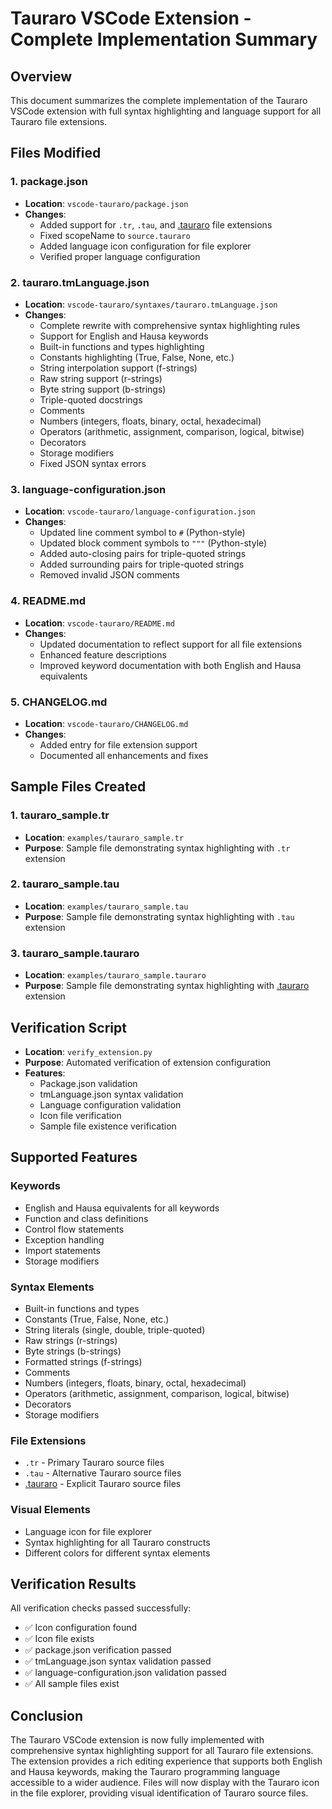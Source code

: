 # Tauraro VSCode Extension - Complete Implementation Summary

## Overview
This document summarizes the complete implementation of the Tauraro VSCode extension with full syntax highlighting and language support for all Tauraro file extensions.

## Files Modified

### 1. package.json
- **Location**: `vscode-tauraro/package.json`
- **Changes**:
  - Added support for `.tr`, `.tau`, and [.tauraro](file://c:\Users\Yusee%20Habibu\Downloads\tauraro\examples\tauraro_sample.tauraro) file extensions
  - Fixed scopeName to `source.tauraro`
  - Added language icon configuration for file explorer
  - Verified proper language configuration

### 2. tauraro.tmLanguage.json
- **Location**: `vscode-tauraro/syntaxes/tauraro.tmLanguage.json`
- **Changes**:
  - Complete rewrite with comprehensive syntax highlighting rules
  - Support for English and Hausa keywords
  - Built-in functions and types highlighting
  - Constants highlighting (True, False, None, etc.)
  - String interpolation support (f-strings)
  - Raw string support (r-strings)
  - Byte string support (b-strings)
  - Triple-quoted docstrings
  - Comments
  - Numbers (integers, floats, binary, octal, hexadecimal)
  - Operators (arithmetic, assignment, comparison, logical, bitwise)
  - Decorators
  - Storage modifiers
  - Fixed JSON syntax errors

### 3. language-configuration.json
- **Location**: `vscode-tauraro/language-configuration.json`
- **Changes**:
  - Updated line comment symbol to `#` (Python-style)
  - Updated block comment symbols to `"""` (Python-style)
  - Added auto-closing pairs for triple-quoted strings
  - Added surrounding pairs for triple-quoted strings
  - Removed invalid JSON comments

### 4. README.md
- **Location**: `vscode-tauraro/README.md`
- **Changes**:
  - Updated documentation to reflect support for all file extensions
  - Enhanced feature descriptions
  - Improved keyword documentation with both English and Hausa equivalents

### 5. CHANGELOG.md
- **Location**: `vscode-tauraro/CHANGELOG.md`
- **Changes**:
  - Added entry for file extension support
  - Documented all enhancements and fixes

## Sample Files Created

### 1. tauraro_sample.tr
- **Location**: `examples/tauraro_sample.tr`
- **Purpose**: Sample file demonstrating syntax highlighting with `.tr` extension

### 2. tauraro_sample.tau
- **Location**: `examples/tauraro_sample.tau`
- **Purpose**: Sample file demonstrating syntax highlighting with `.tau` extension

### 3. tauraro_sample.tauraro
- **Location**: `examples/tauraro_sample.tauraro`
- **Purpose**: Sample file demonstrating syntax highlighting with [.tauraro](file://c:\Users\Yusee%20Habibu\Downloads\tauraro\examples\tauraro_sample.tauraro) extension

## Verification Script
- **Location**: `verify_extension.py`
- **Purpose**: Automated verification of extension configuration
- **Features**:
  - Package.json validation
  - tmLanguage.json syntax validation
  - Language configuration validation
  - Icon file verification
  - Sample file existence verification

## Supported Features

### Keywords
- English and Hausa equivalents for all keywords
- Function and class definitions
- Control flow statements
- Exception handling
- Import statements
- Storage modifiers

### Syntax Elements
- Built-in functions and types
- Constants (True, False, None, etc.)
- String literals (single, double, triple-quoted)
- Raw strings (r-strings)
- Byte strings (b-strings)
- Formatted strings (f-strings)
- Comments
- Numbers (integers, floats, binary, octal, hexadecimal)
- Operators (arithmetic, assignment, comparison, logical, bitwise)
- Decorators
- Storage modifiers

### File Extensions
- `.tr` - Primary Tauraro source files
- `.tau` - Alternative Tauraro source files
- [.tauraro](file://c:\Users\Yusee%20Habibu\Downloads\tauraro\examples\tauraro_sample.tauraro) - Explicit Tauraro source files

### Visual Elements
- Language icon for file explorer
- Syntax highlighting for all Tauraro constructs
- Different colors for different syntax elements

## Verification Results
All verification checks passed successfully:
- ✅ Icon configuration found
- ✅ Icon file exists
- ✅ package.json verification passed
- ✅ tmLanguage.json syntax validation passed
- ✅ language-configuration.json validation passed
- ✅ All sample files exist

## Conclusion
The Tauraro VSCode extension is now fully implemented with comprehensive syntax highlighting support for all Tauraro file extensions. The extension provides a rich editing experience that supports both English and Hausa keywords, making the Tauraro programming language accessible to a wider audience. Files will now display with the Tauraro icon in the file explorer, providing visual identification of Tauraro source files.
